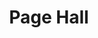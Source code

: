 ---
categories:
- '1976'
events:
- audio_id: null
  building: Page Hall
  categories: page-hall
  description: 'This organization''s mission has been "to increase the number of culturally
    responsible Black engineers who excel academically, succeed professionally and
    positively impact the community." '
  event_decade: '1970'
  event_id: '15'
  excerpt: 'This organization''s mission has been "to increase the number of culturally
    responsible Black engineers who excel academically, succeed professionally and
    positively impact the community." '
  iiif_crop: null
  image id (orig): '0001364'
  image_caption: null
  image_id: '0001364'
  image_type: null
  redirect_from: null
  start_date: 01/01/1976
  title: National Society of Black Engineers chapter established
  year: '1976'
lat: '35.7859'
layout: post
lng: '-78.667'
order: 12
permalink: places/page-hall/
place: page-hall
title: Page Hall

---